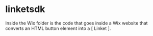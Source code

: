 # linketsdk

Inside the Wix folder is the code that goes inside a Wix website that converts an HTML button element into a [ Linket ].

